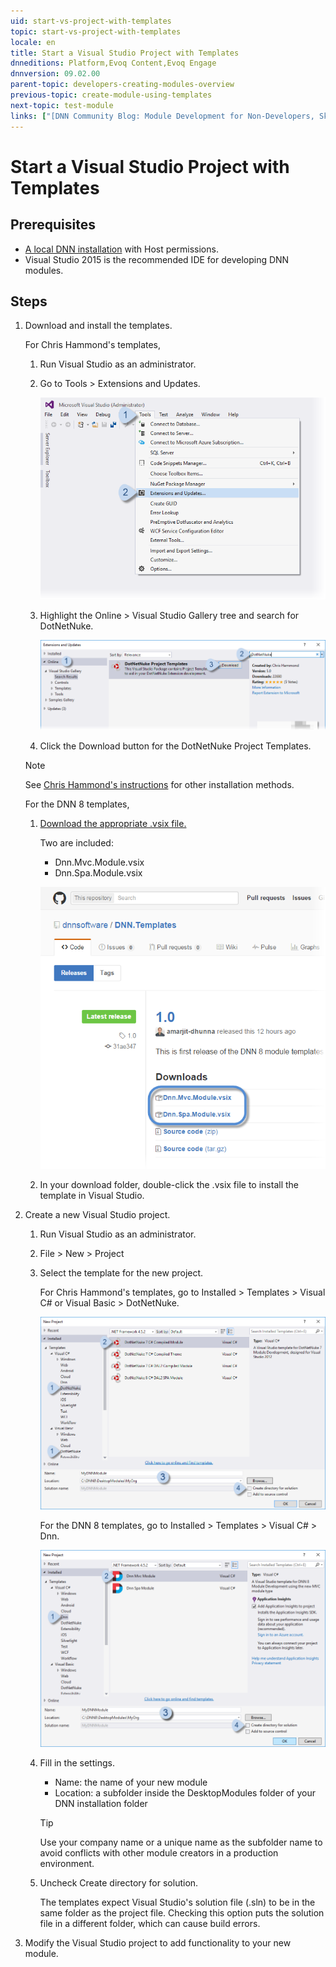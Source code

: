 ```yaml
---
uid: start-vs-project-with-templates
topic: start-vs-project-with-templates
locale: en
title: Start a Visual Studio Project with Templates
dnneditions: Platform,Evoq Content,Evoq Engage
dnnversion: 09.02.00
parent-topic: developers-creating-modules-overview
previous-topic: create-module-using-templates
next-topic: test-module
links: ["[DNN Community Blog: Module Development for Non-Developers, Skinners, & DNN Beginners — Blog Series by Clinton Patterson](http://www.dnnsoftware.com/community-blog/cid/155064/module-development-for-non-developers-skinners-dnn-beginners--blog-series-intro)","[Using the new Module Development Templates for DotNetNuke 7 by Chris Hammond](http://www.chrishammond.com/blog/itemid/2616/using-the-new-module-development-templates-for-dot)"]
---
```


# Start a Visual Studio Project with Templates

## Prerequisites

*   [A local DNN installation](xref:set-up-dnn) with Host permissions.
*   Visual Studio 2015 is the recommended IDE for developing DNN modules.

## Steps

1.  Download and install the templates.
    
    For Chris Hammond's templates,
    
    1.  Run Visual Studio as an administrator.
    2.  Go to Tools \> Extensions and Updates.
        
          
        
        ![Tools > Extensions and Updates](/images/scr-VS2015ExtAndUpdates.png)
        
          
        
    3.  Highlight the Online \> Visual Studio Gallery tree and search for DotNetNuke.
        
          
        
        ![In the Online > Visual Studio Gallery tree, search for DotNetNuke then Download.](/images/scr-VS2015Search4DNN.png)
        
          
        
    4.  Click the Download button for the DotNetNuke Project Templates.
    
    > [!Note]
    > See [Chris Hammond's instructions](http://www.chrishammond.com/blog/itemid/2616/using-the-new-module-development-templates-for-dot) for other installation methods.
    
    For the DNN 8 templates,
    
    1.  [Download the appropriate .vsix file.](http://github.com/dnnsoftware/DNN.Templates/releases)
        
        Two are included:
        
        *   Dnn.Mvc.Module.vsix
        *   Dnn.Spa.Module.vsix
        
          
        
        ![Download DNN8 templates from Github.](/images/scr-VS2015DNN8Templates-11.png)
        
          
        
    2.  In your download folder, double-click the .vsix file to install the template in Visual Studio.
2.  Create a new Visual Studio project.
    1.  Run Visual Studio as an administrator.
    2.  File \> New \> Project
    3.  Select the template for the new project.
        
        For Chris Hammond's templates, go to Installed \> Templates \> Visual C# or Visual Basic \> DotNetNuke.  
        
        ![Visual Studio > New > Project with Chris Hammond's templates](/images/scr-VS2015NewProjectWithTemplates-02.png)
        
          
        
        For the DNN 8 templates, go to Installed \> Templates \> Visual C# \> Dnn.  
        
        ![Visual Studio > New > Project with DNN8 templates](/images/scr-VS2015NewProjectWithTemplates-01.png)
        
          
        
    4.  Fill in the settings.
        
        *   Name: the name of your new module
        *   Location: a subfolder inside the DesktopModules folder of your DNN installation folder
        
        >[!Tip]
        >Use your company name or a unique name as the subfolder name to avoid conflicts with other module creators in a production environment.
        
    5.  Uncheck Create directory for solution.
        
        The templates expect Visual Studio's solution file (.sln) to be in the same folder as the project file. Checking this option puts the solution file in a different folder, which can cause build errors.
        
3.  Modify the Visual Studio project to add functionality to your new module.